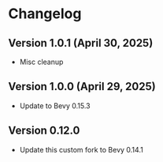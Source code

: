 
# Changelog

## Version 1.0.1 (April 30, 2025)
* Misc cleanup

## Version 1.0.0 (April 29, 2025)
* Update to Bevy 0.15.3

## Version 0.12.0
* Update this custom fork to Bevy 0.14.1
